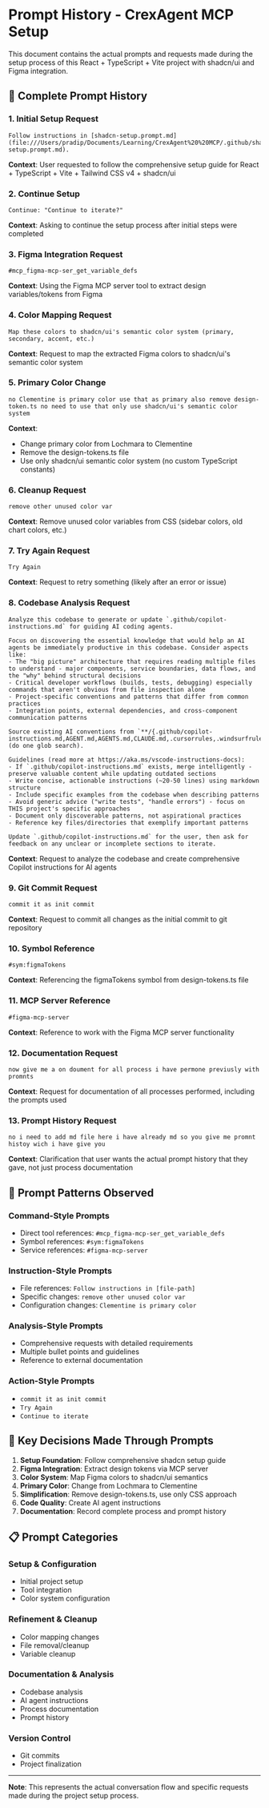 # Prompt History - CrexAgent MCP Setup

This document contains the actual prompts and requests made during the setup process of this React + TypeScript + Vite project with shadcn/ui and Figma integration.

## 📝 Complete Prompt History

### 1. Initial Setup Request

```
Follow instructions in [shadcn-setup.prompt.md](file:///Users/pradip/Documents/Learning/CrexAgent%20%20MCP/.github/shadcn-setup.prompt.md).
```

**Context**: User requested to follow the comprehensive setup guide for React + TypeScript + Vite + Tailwind CSS v4 + shadcn/ui

### 2. Continue Setup

```
Continue: "Continue to iterate?"
```

**Context**: Asking to continue the setup process after initial steps were completed

### 3. Figma Integration Request

```
#mcp_figma-mcp-ser_get_variable_defs
```

**Context**: Using the Figma MCP server tool to extract design variables/tokens from Figma

### 4. Color Mapping Request

```
Map these colors to shadcn/ui's semantic color system (primary, secondary, accent, etc.)
```

**Context**: Request to map the extracted Figma colors to shadcn/ui's semantic color system

### 5. Primary Color Change

```
no Clementine is primary color use that as primary also remove design-token.ts no need to use that only use shadcn/ui's semantic color system
```

**Context**:

- Change primary color from Lochmara to Clementine
- Remove the design-tokens.ts file
- Use only shadcn/ui semantic color system (no custom TypeScript constants)

### 6. Cleanup Request

```
remove other unused color var
```

**Context**: Remove unused color variables from CSS (sidebar colors, old chart colors, etc.)

### 7. Try Again Request

```
Try Again
```

**Context**: Request to retry something (likely after an error or issue)

### 8. Codebase Analysis Request

```
Analyze this codebase to generate or update `.github/copilot-instructions.md` for guiding AI coding agents.

Focus on discovering the essential knowledge that would help an AI agents be immediately productive in this codebase. Consider aspects like:
- The "big picture" architecture that requires reading multiple files to understand - major components, service boundaries, data flows, and the "why" behind structural decisions
- Critical developer workflows (builds, tests, debugging) especially commands that aren't obvious from file inspection alone
- Project-specific conventions and patterns that differ from common practices
- Integration points, external dependencies, and cross-component communication patterns

Source existing AI conventions from `**/{.github/copilot-instructions.md,AGENT.md,AGENTS.md,CLAUDE.md,.cursorrules,.windsurfrules,.clinerules,.cursor/rules/**,.windsurf/rules/**,.clinerules/**,README.md}` (do one glob search).

Guidelines (read more at https://aka.ms/vscode-instructions-docs):
- If `.github/copilot-instructions.md` exists, merge intelligently - preserve valuable content while updating outdated sections
- Write concise, actionable instructions (~20-50 lines) using markdown structure
- Include specific examples from the codebase when describing patterns
- Avoid generic advice ("write tests", "handle errors") - focus on THIS project's specific approaches
- Document only discoverable patterns, not aspirational practices
- Reference key files/directories that exemplify important patterns

Update `.github/copilot-instructions.md` for the user, then ask for feedback on any unclear or incomplete sections to iterate.
```

**Context**: Request to analyze the codebase and create comprehensive Copilot instructions for AI agents

### 9. Git Commit Request

```
commit it as init commit
```

**Context**: Request to commit all changes as the initial commit to git repository

### 10. Symbol Reference

```
#sym:figmaTokens
```

**Context**: Referencing the figmaTokens symbol from design-tokens.ts file

### 11. MCP Server Reference

```
#figma-mcp-server
```

**Context**: Reference to work with the Figma MCP server functionality

### 12. Documentation Request

```
now give me a on doument for all process i have permone previusly with promnts
```

**Context**: Request for documentation of all processes performed, including the prompts used

### 13. Prompt History Request

```
no i need to add md file here i have already md so you give me promnt histoy wich i have give you
```

**Context**: Clarification that user wants the actual prompt history that they gave, not just process documentation

## 🔄 Prompt Patterns Observed

### Command-Style Prompts

- Direct tool references: `#mcp_figma-mcp-ser_get_variable_defs`
- Symbol references: `#sym:figmaTokens`
- Service references: `#figma-mcp-server`

### Instruction-Style Prompts

- File references: `Follow instructions in [file-path]`
- Specific changes: `remove other unused color var`
- Configuration changes: `Clementine is primary color`

### Analysis-Style Prompts

- Comprehensive requests with detailed requirements
- Multiple bullet points and guidelines
- Reference to external documentation

### Action-Style Prompts

- `commit it as init commit`
- `Try Again`
- `Continue to iterate`

## 🎯 Key Decisions Made Through Prompts

1. **Setup Foundation**: Follow comprehensive shadcn setup guide
2. **Figma Integration**: Extract design tokens via MCP server
3. **Color System**: Map Figma colors to shadcn/ui semantics
4. **Primary Color**: Change from Lochmara to Clementine
5. **Simplification**: Remove design-tokens.ts, use only CSS approach
6. **Code Quality**: Create AI agent instructions
7. **Documentation**: Record complete process and prompt history

## 📋 Prompt Categories

### Setup & Configuration

- Initial project setup
- Tool integration
- Color system configuration

### Refinement & Cleanup

- Color mapping changes
- File removal/cleanup
- Variable cleanup

### Documentation & Analysis

- Codebase analysis
- AI agent instructions
- Process documentation
- Prompt history

### Version Control

- Git commits
- Project finalization

---

**Note**: This represents the actual conversation flow and specific requests made during the project setup process.
